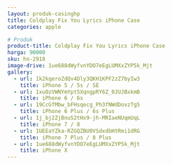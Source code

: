 ```yaml
---
layout: produk-casinghp
title: Coldplay Fix You Lyrics iPhone Case
categories: apple

# Produk
product-title: Coldplay Fix You Lyrics iPhone Case
harga: 90000
sku: hn-2918
image-drive: 1ue688dWyfvnYDO7eEgLUMXxZYP5k_Mjt
gallery:
  - url: 1k2kqeroZdQv4Dly3QKH1KPF2zZ7byIw3
    title: iPhone 5 / 5s / SE
  - url: 1xuOzVWNYmYpt5XqngpRY6Z_0JUJBxkmB
    title: iPhone 6 / 6s
  - url: 19CcGfMbw_bFHsqecg_Ph3fNWdDovzTg5
    title: iPhone 6 Plus / 6s Plus
  - url: 1j_bj2ZjBnuS2tHx9-jh-MRIaeNUqmUqL
    title: iPhone 7 / 8
  - url: 1UEEaYZka-RZGQZBU0VSdxdbHtRmi1dRG
    title: iPhone 7 Plus / 8 Plus
  - url: 1ue688dWyfvnYDO7eEgLUMXxZYP5k_Mjt
    title: iPhone X
---
```

